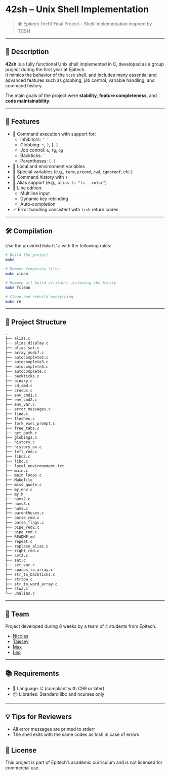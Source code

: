 # 42sh – Unix Shell Implementation

> 🛠️ Epitech Tech1 Final Project – Shell Implementation inspired by TCSH

---

## 📌 Description

**42sh** is a fully functional Unix shell implemented in C, developed as a group project during the first year at Epitech.  
It mimics the behavior of the `tcsh` shell, and includes many essential and advanced features such as globbing, job control, variable handling, and command history.

The main goals of the project were **stability**, **feature completeness**, and **code maintainability**.

---

## 🚀 Features

- 🔁 Command execution with support for:
  - Inhibitors: `' '`
  - Globbing: `*`, `?`, `[ ]`
  - Job control: `&`, `fg`, `bg`
  - Backticks: `` ` ``
  - Parentheses: `( )`
- 💬 Local and environment variables
- 🧠 Special variables (e.g., `term`, `precmd`, `cwd`, `ignoreof`, etc.)
- 📜 Command history with `!`
- 🧾 Alias support (e.g., `alias ls "ls --color"`)
- 📝 Line edition:
  - Multiline input
  - Dynamic key rebinding
  - Auto-completion
- ✅ Error handling consistent with `tcsh` return codes

---

## 🛠️ Compilation

Use the provided `Makefile` with the following rules:
```bash
# Build the project
make

# Remove temporary files
make clean

# Remove all build artifacts including the binary
make fclean

# Clean and rebuild everything
make re
```

---

## 📁 Project Structure

```bash
.
├── alias.c
├── alias_display.c
├── alias_set.c
├── array_modif.c
├── autocomplete2.c
├── autocomplete3.c
├── autocomplete4.c
├── autocomplete.c
├── backticks.c
├── binary.c
├── cd_cmd.c
├── crocus.c
├── env_cmd1.c
├── env_cmd2.c
├── env_var.c
├── error_messages.c
├── find.c
├── fleches.c
├── fork_exec_prompt.c
├── free_tabs.c
├── get_path.c
├── globings.c
├── history.c
├── history_ex.c
├── left_red.c
├── libc2.c
├── libc.c
├── local_environement.txt
├── main.c
├── main_loops.c
├── Makefile
├── miss_quote.c
├── my_env.c
├── my.h
├── nums2.c
├── nums3.c
├── nums.c
├── parentheses.c
├── parse_cmd.c
├── parse_flags.c
├── pipe_red2.c
├── pipe_red.c
├── README.md
├── repeat.c
├── replace_alias.c
├── right_red.c
├── set2.c
├── set.c
├── set_var.c
├── spaces_to_array.c
├── str_to_backticks.c
├── strtow.c
├── str_to_word_array.c
├── stwa.c
└── unalias.c
```

---

## 👥 Team

Project developed during 8 weeks by a team of 4 students from Epitech.

- [Nicolas](https://github.com/T4NkYF3R)
- [Taïssey](https://github.com/Nyanjirow7)
- [Max](https://github.com/Sookyuu)
- [Léo](https://github.com/Akeuuu)

---

## 📚 Requirements

- 🧠 Language: C (compliant with C99 or later)
- 📦 Libraries: Standard libc and ncurses only

---

## 💡 Tips for Reviewers

- All error messages are printed to stderr
- The shell exits with the same codes as tcsh in case of errors

## 📜 License

This project is part of Epitech’s academic curriculum and is not licensed for commercial use.
